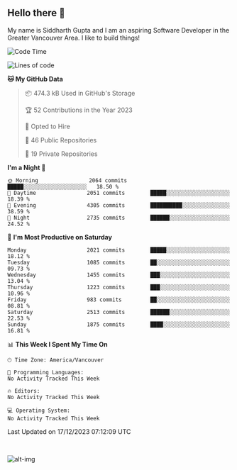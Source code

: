 ## Hello there :wave:

My name is Siddharth Gupta and I am an aspiring Software Developer in the Greater Vancouver Area. I like to build things!

<!-- ![gif](https://github.com/siddg97/siddg97/blob/master/dino.gif) -->

<!--START_SECTION:waka-->
![Code Time](http://img.shields.io/badge/Code%20Time-1%2C892%20hrs%206%20mins-blue)

![Lines of code](https://img.shields.io/badge/From%20Hello%20World%20I%27ve%20Written-18.0%20million%20lines%20of%20code-blue)

**🐱 My GitHub Data** 

> 📦 474.3 kB Used in GitHub's Storage 
 > 
> 🏆 52 Contributions in the Year 2023
 > 
> 💼 Opted to Hire
 > 
> 📜 46 Public Repositories 
 > 
> 🔑 19 Private Repositories 
 > 
**I'm a Night 🦉** 

```text
🌞 Morning                2064 commits        █████░░░░░░░░░░░░░░░░░░░░   18.50 % 
🌆 Daytime                2051 commits        █████░░░░░░░░░░░░░░░░░░░░   18.39 % 
🌃 Evening                4305 commits        ██████████░░░░░░░░░░░░░░░   38.59 % 
🌙 Night                  2735 commits        ██████░░░░░░░░░░░░░░░░░░░   24.52 % 
```
📅 **I'm Most Productive on Saturday** 

```text
Monday                   2021 commits        █████░░░░░░░░░░░░░░░░░░░░   18.12 % 
Tuesday                  1085 commits        ██░░░░░░░░░░░░░░░░░░░░░░░   09.73 % 
Wednesday                1455 commits        ███░░░░░░░░░░░░░░░░░░░░░░   13.04 % 
Thursday                 1223 commits        ███░░░░░░░░░░░░░░░░░░░░░░   10.96 % 
Friday                   983 commits         ██░░░░░░░░░░░░░░░░░░░░░░░   08.81 % 
Saturday                 2513 commits        ██████░░░░░░░░░░░░░░░░░░░   22.53 % 
Sunday                   1875 commits        ████░░░░░░░░░░░░░░░░░░░░░   16.81 % 
```


📊 **This Week I Spent My Time On** 

```text
🕑︎ Time Zone: America/Vancouver

💬 Programming Languages: 
No Activity Tracked This Week

🔥 Editors: 
No Activity Tracked This Week

💻 Operating System: 
No Activity Tracked This Week
```


 Last Updated on 17/12/2023 07:12:09 UTC
<!--END_SECTION:waka-->

<br>

![alt-img](https://github-readme-stats.vercel.app/api?username=siddg97&count_private=true&theme=nightowl&show_icons=true)

